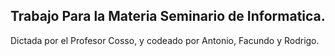 ## Trabajo Para la Materia Seminario de Informatica.
Dictada por el Profesor Cosso, y codeado por Antonio, Facundo y Rodrigo.
